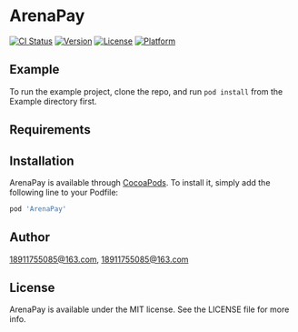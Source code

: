 # ArenaPay

[![CI Status](http://img.shields.io/travis/18911755085@163.com/ArenaPay.svg?style=flat)](https://travis-ci.org/18911755085@163.com/ArenaPay)
[![Version](https://img.shields.io/cocoapods/v/ArenaPay.svg?style=flat)](http://cocoapods.org/pods/ArenaPay)
[![License](https://img.shields.io/cocoapods/l/ArenaPay.svg?style=flat)](http://cocoapods.org/pods/ArenaPay)
[![Platform](https://img.shields.io/cocoapods/p/ArenaPay.svg?style=flat)](http://cocoapods.org/pods/ArenaPay)

## Example

To run the example project, clone the repo, and run `pod install` from the Example directory first.

## Requirements

## Installation

ArenaPay is available through [CocoaPods](http://cocoapods.org). To install
it, simply add the following line to your Podfile:

```ruby
pod 'ArenaPay'
```

## Author

18911755085@163.com, 18911755085@163.com

## License

ArenaPay is available under the MIT license. See the LICENSE file for more info.
